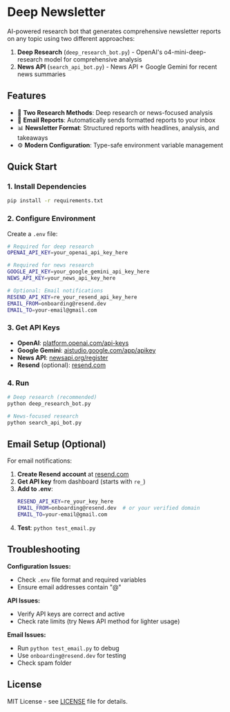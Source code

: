 # Deep Newsletter

AI-powered research bot that generates comprehensive newsletter reports on any topic using two different approaches:

1. **Deep Research** (`deep_research_bot.py`) - OpenAI's o4-mini-deep-research model for comprehensive analysis
2. **News API** (`search_api_bot.py`) - News API + Google Gemini for recent news summaries

## Features

- 🤖 **Two Research Methods**: Deep research or news-focused analysis
- 📧 **Email Reports**: Automatically sends formatted reports to your inbox
- 📊 **Newsletter Format**: Structured reports with headlines, analysis, and takeaways
- ⚙️ **Modern Configuration**: Type-safe environment variable management

## Quick Start

### 1. Install Dependencies
```bash
pip install -r requirements.txt
```

### 2. Configure Environment
Create a `.env` file:

```bash
# Required for deep research
OPENAI_API_KEY=your_openai_api_key_here

# Required for news research  
GOOGLE_API_KEY=your_google_gemini_api_key_here
NEWS_API_KEY=your_news_api_key_here

# Optional: Email notifications
RESEND_API_KEY=re_your_resend_api_key_here
EMAIL_FROM=onboarding@resend.dev
EMAIL_TO=your-email@gmail.com
```

### 3. Get API Keys
- **OpenAI**: [platform.openai.com/api-keys](https://platform.openai.com/api-keys)
- **Google Gemini**: [aistudio.google.com/app/apikey](https://aistudio.google.com/app/apikey)
- **News API**: [newsapi.org/register](https://newsapi.org/register)
- **Resend** (optional): [resend.com](https://resend.com)

### 4. Run
```bash
# Deep research (recommended)
python deep_research_bot.py

# News-focused research
python search_api_bot.py
```

## Email Setup (Optional)

For email notifications:

1. **Create Resend account** at [resend.com](https://resend.com)
2. **Get API key** from dashboard (starts with `re_`)
3. **Add to .env**:
   ```bash
   RESEND_API_KEY=re_your_key_here
   EMAIL_FROM=onboarding@resend.dev  # or your verified domain
   EMAIL_TO=your-email@gmail.com
   ```
4. **Test**: `python test_email.py`

## Troubleshooting

**Configuration Issues:**
- Check `.env` file format and required variables
- Ensure email addresses contain "@"

**API Issues:**
- Verify API keys are correct and active
- Check rate limits (try News API method for lighter usage)

**Email Issues:**
- Run `python test_email.py` to debug
- Use `onboarding@resend.dev` for testing
- Check spam folder

## License

MIT License - see [LICENSE](LICENSE) file for details.